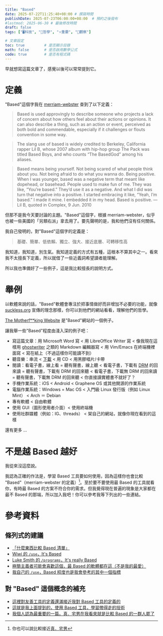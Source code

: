 ```yaml
---
title: "Based"
date: 2025-07-22T11:25:40+08:00 # 撰寫時間
publishDate: 2025-07-23T06:00:00+08:00  # 預約之後發布
#lastmod: 2025-06-30 # 最後修改時間
draft: false
tags: ["🖥️科技", "💭哲學", "⭐️重要", "🤔觀察"]

# 文章設定
toc: true         # 是否顯示目錄
math: false       # 是否啟用數學公式
code: true        # 是否有程式碼
---
```


早就想寫這篇文章了，感覺以後可以常常提到它。

# 定義

"Based"這個字我在 [merriam-webster](www.merriam-webster.com/slang/based) 查到了以下定義：

>Based is used approvingly to describe someone who projects a lack of concern about how others feel about their actions or opinions. It can also describe a thing, such as an action or event, perceived as both bold and commendable, especially if it challenges or flouts convention in some way.

>The slang use of based is widely credited to Berkeley, California rapper Lil B, whose 2007 album with hip-hop group The Pack was titled Based Boys, and who counts “The BasedGod” among his aliases. 

>Based means being yourself. Not being scared of what people think about you. Not being afraid to do what you wanna do. Being positive. When I was younger, based was a negative term that meant like dopehead, or basehead. People used to make fun of me. They was like, “You’re based.” They’d use it as a negative. And what I did was turn that negative into a positive. I started embracing it like, “Yeah, I’m based.” I made it mine. I embedded it in my head. Based is positive.
— Lil B, quoted in Complex, 9 Jun. 2010 

但那不是我今天要討論的主題。"Based"這個字，根據 merriam-webster，似乎也被一些美國的「另類右派」拿去用了。要先聲明的是，我和他們沒有任何關係。

我自己發明的，對"Based"這個字的定義是：

>基礎、簡單、低依賴、獨立、強大、接近底層、可轉移性高

我知道，我知道，別生氣。我知道定義的方式有五種，這根本不算其中之一。看來我不太擅長下定義，所以就借了一些近義詞希望讀者能理解。

所以我也準備好了一些例子，這是我比較擅長的說明方式。

# 舉例

以軟體來說的話，"Based"軟體會專注於把事情做好而非增加不必要的功能，就像 [suckless.org](https://suckless.org) 宣傳的理念那樣，你可以到他們的網站看看，理解他們的哲學。

[The Motherf**king Website](https://motherfuckingwebsite.com/) 是"Based"網站的一個例子。

讓我舉一些"Based"程度由淺入深的例子吧：

* 寫這篇文章：用 Microsoft Word 寫 < 用 LibreOffice Writer 寫 < 像我現在這樣用 [ghostwriter](https://ghostwriter.kde.org/) 之類的 Markdown 編輯器寫 < 用 Vim/Emacs 在終端機裡面寫 < 寫在紙上（不過這樣你可能讀不到）
* 聽音樂：串流 < [下載](https://tux24.xyz/articles/download-it-dont-stream-it/) < 用 CD < 用黑膠唱片/卡帶
* 閱讀：看電子書，線上看 = 聽有聲書，線上聽 < 看電子書，下載有 [DRM](https://wiwi.blog/blog/drm-doesnt-work) 的回來讀 = 聽有聲書，下載有 DRM 的回來聽 < 看電子書，下載無 DRM 的回來讀 = 聽有聲書，下載無 DRM 的回來聽 < 你直接讀實體書不就好了？
* 手機作業系統：iOS < Android < Graphene OS 或其他開源的作業系統
* 電腦作業系統：Windows = Mac OS < 入門級 Linux 發行版（例如 Linux Mint） < Arch ＝ Debian 
* 專有軟體 < 自由軟體
* 使用 GUI（圖形使用者介面）< 使用終端機 
* 使用社群媒體（例如：IG、threads） < 架自己的網站，就像你現在看到的這樣

還有更多 ...

# 不是越 Based 越好

我從來沒這麼說。

我認為正確的作法是，學習 Based 工具要如何使用，因為這樣你也會比較 "Based"（merriam-webster 的定義）[^1]。至於要不要使用最 Based 的工具就看你，有時最 Based 的方案不符合你的需求。但我覺得現在普遍的現象是大家都在最不 Based 的那端，所以加入我吧！你可以參考我等下列出的一些連結。

[^1]: 你也可以說比較接近[真．宅男](https://wiwi.blog/docs/tech/fake-vs-real-tech-nerd)
# 參考資料

## 條列式的建議

* [「什麼東西比較 Based 清單」](https://github.com/mayfrost/guides/blob/master/ALTERNATIVES.md)
* [Wiwi 的 `/use`，It's Based](https://wiwi.blog/use)
* [Luke Smith 的 `/programs`，It's really Based](https://lukesmith.xyz/programs)
* [極簡主義者可能會喜歡這個，最 Based 的軟體都在這（不是我的最愛）](https://suckless.org/rocks/)
* [我自己的 `/use`，Based 程度也是我會參考的其中一個指標](https://tux24.xyz/use)

## 對 "Based" 這個概念的補充

* [這裡對友善工具的定義還滿接近我對 Based 工具的定義的](https://wiwi.blog/docs/tech/convivial-tools)
* [這就是我上面提到的，使用 Based 工具，學習帶得走的技術](https://wiwi.blog/docs/wisdom/transferable-skills)
* [我個人認為最重要的一篇。真．宅男在我看來就是比較 Based 的一群人罷了](https://wiwi.blog/docs/tech/fake-vs-real-tech-nerd)